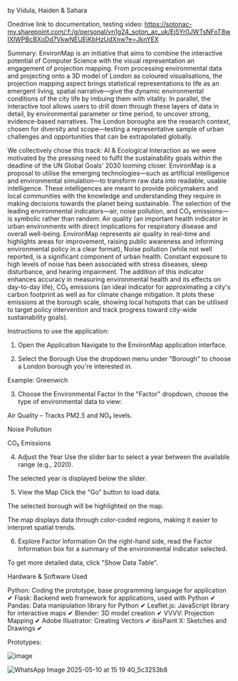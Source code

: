 
by Vidula, Haiden &amp; Sahara 

Onedrive link to documentation, testing video: https://sotonac-my.sharepoint.com/:f:/g/personal/vn1g24_soton_ac_uk/Ej5Yr0JWTsNFoT8wIXIWPBcBXoDd7VkwNEUEjKbHzUdXnw?e=JknYEX

Summary:
EnvironMap is an initiative that aims to combine the interactive potential of Computer Science with the visual representation an engagement of projection mapping. From processing environmental data and projecting onto a 3D model of London as coloured visualisations, the projection mapping aspect brings statistical representations to life as an emergent living, spatial narrative—give the dynamic environmental conditions of the city life by imbuing them with vitality. In parallel, the interactive tool allows users to drill down through these layers of data in detail, by environmental parameter or time period, to uncover strong, evidence-based narratives. The London boroughs are the research context, chosen for diversity and scope—testing a representative sample of urban challenges and opportunities that can be extrapolated globally. 

We collectively chose this track: AI & Ecological Interaction as we were motivated by the pressing need to fulfil the sustainability goals within the deadline of the UN Global Goals' 2030 looming closer. EnvironMap is a proposal to utilise the emerging technologies—such as artificial intelligence and environmental simulation—to transform raw data into readable, usable intelligence. These intelligences are meant to provide policymakers and local communities with the knowledge and understanding they require in making decisions towards the planet being sustainable. The selection of the leading environmental indicators—air, noise pollution, and CO₂ emissions—is symbolic rather than random: Air quality (an important health indicator in urban environments with direct implications for respiratory disease and overall well-being. EnvironMap represents air quality in real-time and highlights areas for improvement, raising public awareness and informing environmental policy in a clear format), Noise pollution (while not well reported, is a significant component of urban health. Constant exposure to high levels of noise has been associated with stress diseases, sleep disturbance, and hearing impairment. The addition of this indicator enhances accuracy in measuring environmental health and its effects on day-to-day life), CO₂ emissions (an ideal indicator for approximating a city's carbon footprint as well as for climate change mitigation. It plots these emissions at the borough scale, showing local hotspots that can be utilised to target policy intervention and track progress toward city-wide sustainability goals).


Instructions to use the application:

1. Open the Application
Navigate to the EnvironMap application interface.

2. Select the Borough
Use the dropdown menu under "Borough" to choose a London borough you're interested in.

Example: Greenwich

3. Choose the Environmental Factor
In the "Factor" dropdown, choose the type of environmental data to view:

Air Quality – Tracks PM2.5 and NO₂ levels.

Noise Pollution

CO₂ Emissions

4. Adjust the Year
Use the slider bar to select a year between the available range (e.g., 2020).

The selected year is displayed below the slider.

5. View the Map
Click the "Go" button to load data.

The selected borough will be highlighted on the map.

The map displays data through color-coded regions, making it easier to interpret spatial trends.

6. Explore Factor Information
On the right-hand side, read the Factor Information box for a summary of the environmental indicator selected.

To get more detailed data, click "Show Data Table".


Hardware & Software Used

Python: Coding the prototype, base programming language for application	✔
Flask: Backend web framework for applications, used with Python	✔
Pandas: Data manipulation library for Python	✔
Leaflet.js: JavaScript library for interactive maps	✔
Blender: 3D model creation	✔
VVVV: Projection Mapping	✔
Adobe Illustrator: Creating Vectors	✔
ibisPaint X: Sketches and Drawings 	✔


Prototypes:

![image](https://github.com/user-attachments/assets/d2ebdbd6-bc4d-405e-81dc-1668ba8a9137)

![WhatsApp Image 2025-05-10 at 15 19 40_5c3253b8](https://github.com/user-attachments/assets/ec2ddd9f-86d9-4c11-81f9-51ad9cde13da)





